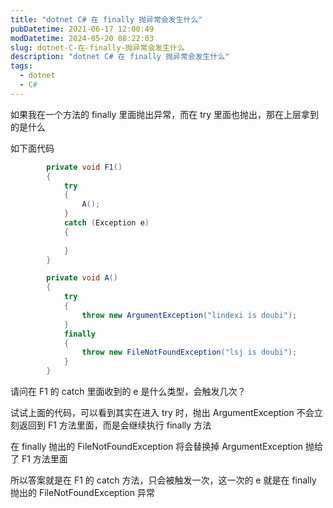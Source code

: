 ```yaml
---
title: "dotnet C# 在 finally 抛异常会发生什么"
pubDatetime: 2021-06-17 12:00:49
modDatetime: 2024-05-20 08:22:03
slug: dotnet-C-在-finally-抛异常会发生什么
description: "dotnet C# 在 finally 抛异常会发生什么"
tags:
  - dotnet
  - C#
---
```





如果我在一个方法的 finally 里面抛出异常，而在 try 里面也抛出，那在上层拿到的是什么

<!--more-->


<!-- CreateTime:2021/6/17 20:00:49 -->


<!-- 发布 -->

如下面代码

```csharp
        private void F1()
        {
            try
            {
                A();
            }
            catch (Exception e)
            {
                
            }
        }

        private void A()
        {
            try
            {
                throw new ArgumentException("lindexi is doubi");
            }
            finally
            {
                throw new FileNotFoundException("lsj is doubi");
            }
        }
```

请问在 F1 的 catch 里面收到的 e 是什么类型，会触发几次？

试试上面的代码，可以看到其实在进入 try 时，抛出 ArgumentException 不会立刻返回到 F1 方法里面，而是会继续执行 finally 方法

在 finally 抛出的 FileNotFoundException 将会替换掉 ArgumentException 抛给了 F1 方法里面

所以答案就是在 F1 的 catch 方法，只会被触发一次，这一次的 e 就是在 finally 抛出的 FileNotFoundException 异常

